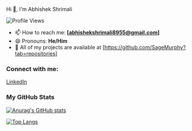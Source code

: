 Hi 👋, I'm Abhishek Shrimali

![Profile Views](https://komarev.com/ghpvc/?username=SageMurphy&color=blue&style=flat-square)


- 📫 How to reach me: **[abhishekshrimali8955@gmail.com]**
- 😄 Pronouns: **He/Him**
- 📂 All of my projects are available at [https://github.com/SageMurphy?tab=repositories]


### Connect with me:
[LinkedIn](https://www.linkedin.com/in/abhishek-s-a71511346/) 


### My GitHub Stats
[![Anurag's GitHub stats](https://github-readme-stats.vercel.app/api?username=SageMurphy&show_icons=true&theme=radical)](https://github.com/anuraghazra/github-readme-stats)

[![Top Langs](https://github-readme-stats.vercel.app/api/top-langs/?username=SageMurphy&layout=compact&theme=radical)](https://github.com/anuraghazra/github-readme-stats)
